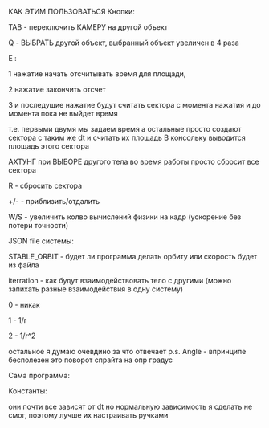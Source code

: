 КАК ЭТИМ ПОЛЬЗОВАТЬСЯ 
Кнопки:

TAB - переключить КАМЕРУ на другой объект

Q - ВЫБРАТЬ другой объект, выбранный объект увеличен в 4 раза

E :	

 1  нажатие начать отсчитывать время для площади,
 
 2  нажатие закончить отсчет
 
 3 и последущие нажатие будут считать сектора с момента нажатия и до момента пока не выйдет время 

 т.е. первыми двумя мы задаем время а остальные просто создают сектора с таким же dt и считать их площадь
 В консольку выводится площадь этого сектора
 
АХТУНГ при ВЫБОРЕ другого тела во время работы просто сбросит все сектора

R - сбросить сектора

+/- - приблизить/отдалить

W/S - увеличить колво вычислений физики на кадр (ускорение без потери точности)

JSON file системы:

STABLE_ORBIT  - будет ли программа делать орбиту или скорость будет из файла

iterration - как будут взаимодействовать тело с другими (можно запихать разные взаимодействия в одну систему)

 0 -  никак 
 
 1 -  1/r
 
 2 -  1/r^2	
 
остальное я думаю очевдино за что отвечает  p.s. Angle - впринципе бесполезен это поворот спрайта на опр градус
		
Сама программа:

 Константы:
	
 они почти все зависят от dt но нормальную зависимость я сделать не смог, поэтому лучше их настраивать ручками
